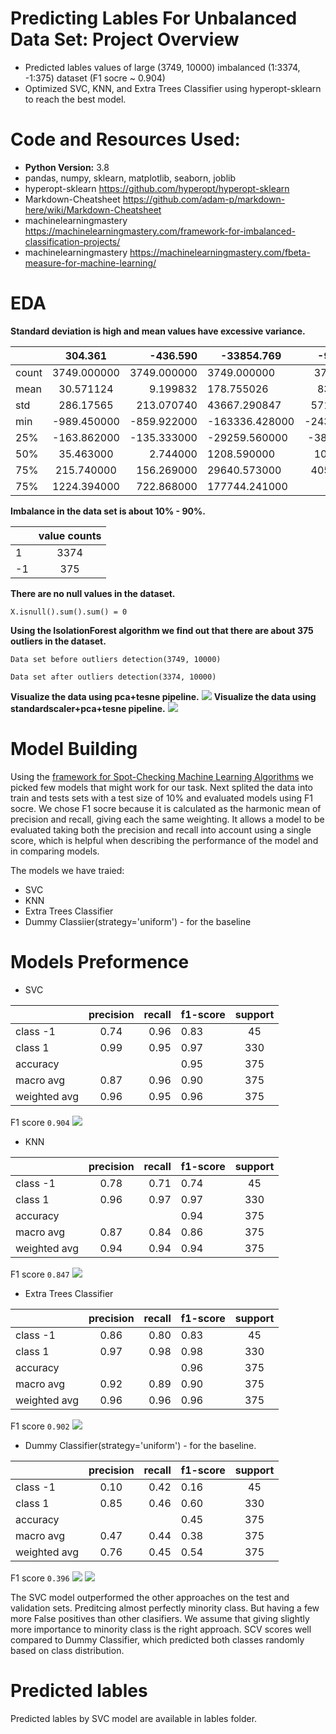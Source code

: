 #  Predicting Lables For Unbalanced Data Set: Project Overview
* Predicted lables values of large (3749, 10000) imbalanced (1:3374, -1:375) dataset (F1 socre ~ 0.904)
* Optimized SVC, KNN, and Extra Trees Classifier using hyperopt-sklearn to reach the best model.
#  Code and Resources Used:
* **Python Version:** 3.8
* pandas, numpy, sklearn, matplotlib, seaborn, joblib
* hyperopt-sklearn https://github.com/hyperopt/hyperopt-sklearn
* Markdown-Cheatsheet https://github.com/adam-p/markdown-here/wiki/Markdown-Cheatsheet
* machinelearningmastery https://machinelearningmastery.com/framework-for-imbalanced-classification-projects/
* machinelearningmastery https://machinelearningmastery.com/fbeta-measure-for-machine-learning/
#  EDA
**Standard deviation is high and mean values have excessive variance.** 


|      | 304.361       | -436.590 | -33854.769       | -96571.569          | -15086.947| ...    |
| ------------- |:-------------:| -----:| ------------- |:-------------:| -----:| -----:|
| count         | 3749.000000   | 3749.000000 | 	3749.000000    | 	3749.000000 | 3749.000000 | ...    |
| mean          | 	30.571124   |   	9.199832 | 178.755026     | 837.059166|   -182.034161 | ...    |
| std           | 	286.17565   |    213.070740 | 	43667.290847| 57108.922663     |   	21944.043101| ...    |
| min           |-989.450000    |    -859.922000 | -163336.428000 | -243844.632000     |   -77566.109000	 | ...    |
| 25%           | 	-163.862000 |    -135.333000 | -29259.560000 | -38027.475000      |   -14405.498000 | ...    |
| 50%           | 35.463000      |    2.744000 | 1208.590000 |	1037.514000     |   -147.659000 | ...    |
| 75%           | 215.740000     |    156.269000 | 	29640.573000 |	40569.974000      |    14526.865000| ...    |
| 75%           | 	1224.394000    |    722.868000 | 177744.241000 | are neat      |    86287.955000 | ...    |


**Imbalance in the data set is about 10% - 90%.** 

|      | value counts   |
| ------------- |:-------------:|
| 1        | 3374   |
| -1        | 	375   |

**There are no null values in the dataset.** 

`X.isnull().sum().sum() = 0` 

**Using the IsolationForest algorithm we find out that there are about 375 outliers in the dataset.** 

`Data set before outliers detection(3749, 10000)`

`Data set after outliers detection(3374, 10000)`



 **Visualize the data using pca+tesne pipeline.**
![](plots/pca_tesne.png)
 **Visualize the data using standardscaler+pca+tesne pipeline.**
![](plots/pca_tesne_ss.png)

#  Model Building
Using the [framework for Spot-Checking Machine Learning Algorithms](https://machinelearningmastery.com/framework-for-imbalanced-classification-projects/) we picked few models that might work for our task.
Next splited the data into train and tests sets with a test size of 10%
 and evaluated models using F1 socre. We chose F1 socre because it is calculated as the harmonic mean of precision and recall, giving each the same weighting. It allows a model to be evaluated taking both the precision and recall into account using a single score, which is helpful when describing the performance of the model and in comparing models.


The models we have traied:
* SVC
* KNN
* Extra Trees Classifier
* Dummy Classiier(strategy='uniform') - for the baseline

# Models Preformence
* SVC   


|               |   precision   |  recall  | f1-score      | support       |
| ------------- |:-------------:| -----:   | ------------- |:-------------:| 
|class -1       |  0.74         |  0.96    |   0.83        |    45         |
|     class 1   |     0.99      |   0.95   |   0.97        |    330        |
|   accuracy    |               |          |    0.95       |    375        |
|  macro avg    |  0.87         |   0.96   |   0.90        |    375        |
|weighted avg   |   0.96        |   0.95   |    0.96       |    375        |



F1 score `0.904`
![](confiusion_maps/svc.png)
* KNN 

|                |     precision |   recall      | f1-score |  support     |
| ------------- |:-------------:| -----:   | ------------- |:-------------:| 
|    class -1   |    0.78    |  0.71    |  0.74      |  45|
|     class 1  |     0.96   |   0.97   |   0.97    |   330|
|    accuracy   |           |          |   0.94   |    375|
|   macro avg  |     0.87   |   0.84   |   0.86   |    375|
|weighted avg    |   0.94   |   0.94   |   0.94   |    375|



F1 score `0.847`
![](confiusion_maps/knn.png)
* Extra Trees Classifier

|              |precision   | recall  |f1-score   |support|
| ------------- |:-------------:| -----:   | ------------- |:-------------:| 
 |   class -1    |   0.86  |    0.80    |  0.83    |   45|
 |    class 1     |  0.97   |  0.98     | 0.98   |    330|
|    accuracy     |         |           |  0.96  |     375|
|   macro avg   |    0.92    |  0.89     | 0.90   |    375|
|weighted avg      | 0.96   |   0.96     | 0.96     |  375|


 F1 score `0.902`
![](confiusion_maps/extra%20trees.png)
* Dummy Classifier(strategy='uniform') - for the baseline.

|          |    precision  |  recall  |f1-score |  support|
| ------------- |:-------------:| -----:   | ------------- |:-------------:| 
  |  class -1    |   0.10   |   0.42   |   0.16    |    45|
 |    class 1   |    0.85    |  0.46    |  0.60     |  330|
  |  accuracy    |           |         |   0.45    |   375|
|   macro avg    |   0.47    |  0.44   |   0.38    |   375|
|weighted avg    |   0.76   |   0.45   |   0.54    |   375|


F1 score `0.396`
![](confiusion_maps/dummy.png)
![](plots/models.png)

The SVC model outperformed the other approaches on the test and validation sets. Preditcing almost perfectly minority class. But having a few more False positives than other clasifiers. We assume that giving slightly more importance to minority class is the right approach. SCV scores well compared to Dummy Classifier, which predicted both classes randomly based on class distribution.


# Predicted lables 
Predicted lables by SVC model are available in lables folder.
